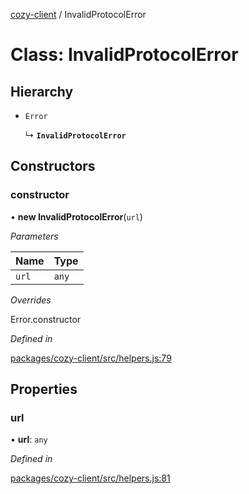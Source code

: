 [cozy-client](../README.md) / InvalidProtocolError

# Class: InvalidProtocolError

## Hierarchy

*   `Error`

    ↳ **`InvalidProtocolError`**

## Constructors

### constructor

• **new InvalidProtocolError**(`url`)

*Parameters*

| Name | Type |
| :------ | :------ |
| `url` | `any` |

*Overrides*

Error.constructor

*Defined in*

[packages/cozy-client/src/helpers.js:79](https://github.com/cozy/cozy-client/blob/master/packages/cozy-client/src/helpers.js#L79)

## Properties

### url

• **url**: `any`

*Defined in*

[packages/cozy-client/src/helpers.js:81](https://github.com/cozy/cozy-client/blob/master/packages/cozy-client/src/helpers.js#L81)
